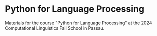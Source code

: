# Python for Language Processing
Materials for the course "Python for Language Processing" at the 2024 Computational Linguistics Fall School in Passau.


